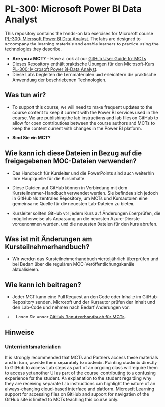 # <a name="pl-300-microsoft-power-bi-data-analyst"></a>PL-300: Microsoft Power BI Data Analyst

This repository contains the hands-on lab exercises for Microsoft course <bpt id="p1">[</bpt>PL-300: Microsoft Power BI Data Analyst<ept id="p1">](https://docs.microsoft.com/en-us/learn/certifications/courses/PL-300T00)</ept>. The labs are designed to accompany the learning materials and enable learners to practice using the technologies they describe.

- <bpt id="p1">**</bpt>Are you a MCT?<ept id="p1">**</ept> - Have a look at our <bpt id="p1">[</bpt>GitHub User Guide for MCTs<ept id="p1">](https://microsoftlearning.github.io/MCT-User-Guide/)</ept>
- Dieses Repository enthält praktische Übungen für den Microsoft-Kurs [PL-300: Microsoft Power BI-Data Analyst](https://docs.microsoft.com/en-us/learn/certifications/courses/PL-300T00).
- Diese Labs begleiten die Lernmaterialen und erleichtern die praktische Anwendung der beschriebenen Technologien.

## <a name="what-are-we-doing"></a>Was tun wir?

- To support this course, we will need to make frequent updates to the course content to keep it current with the Power BI services used in the course.  We are publishing the lab instructions and lab files on GitHub to allow for open contributions between the course authors and MCTs to keep the content current with changes in the Power BI platform.

- **Sind Sie ein MCT?**

## <a name="how-should-i-use-these-files-relative-to-the-released-moc-files"></a>Wie kann ich diese Dateien in Bezug auf die freigegebenen MOC-Dateien verwenden?

- Das Handbuch für Kursleiter und die PowerPoints sind auch weiterhin Ihre Hauptquelle für die Kursinhalte.

- Diese Dateien auf GitHub können in Verbindung mit dem Kursteilnehmer-Handbuch verwendet werden. Sie befinden sich jedoch in GitHub als zentrales Repository, um MCTs und Kursautoren eine gemeinsame Quelle für die neuesten Lab-Dateien zu bieten.

- Kursleiter sollten GitHub vor jedem Kurs auf Änderungen überprüfen, die möglicherweise als Anpassung an die neuesten Azure-Dienste vorgenommen wurden, und die neuesten Dateien für den Kurs abrufen.

## <a name="what-about-changes-to-the-student-handbook"></a>Was ist mit Änderungen am Kursteilnehmerhandbuch?

- Wir werden das Kursteilnehmerhandbuch vierteljährlich überprüfen und bei Bedarf über die regulären MOC-Veröffentlichungskanäle aktualisieren.

## <a name="how-do-i-contribute"></a>Wie kann ich beitragen?

- Jeder MCT kann eine Pull Request an den Code oder Inhalte im GitHub-Repository senden. Microsoft und der Kursautor prüfen den Inhalt und den Lab-Code und nehmen nach Bedarf Änderungen vor.

- – Lesen Sie unser [GitHub-Benutzerhandbuch für MCTs](https://microsoftlearning.github.io/MCT-User-Guide/).

## <a name="notes"></a>Hinweise

### <a name="classroom-materials"></a>Unterrichtsmaterialien

It is strongly recommended that MCTs and Partners access these materials and in turn, provide them separately to students.  Pointing students directly to GitHub to access Lab steps as part of an ongoing class will require them to access yet another UI as part of the course, contributing to a confusing experience for the student. An explanation to the student regarding why they are receiving separate Lab instructions can highlight the nature of an always-changing cloud-based interface and platform. Microsoft Learning support for accessing files on GitHub and support for navigation of the GitHub site is limited to MCTs teaching this course only.
